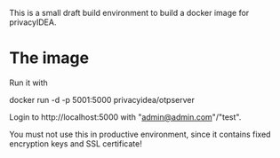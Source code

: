 This is a small draft build environment to build a docker image for privacyIDEA.

The image
=========

Run it with 

  docker run -d -p 5001:5000 privacyidea/otpserver

Login to http://localhost:5000 with "admin@admin.com"/"test".

You must not use this in productive environment, since it contains fixed encryption keys
and SSL certificate!

